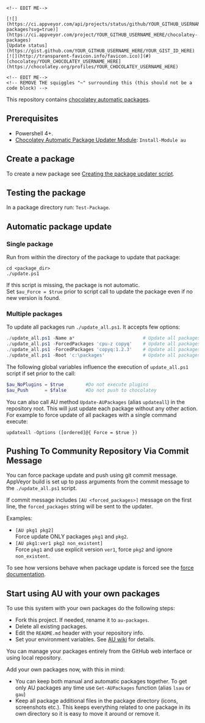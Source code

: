 ~~~
<!-- EDIT ME-->

[![](https://ci.appveyor.com/api/projects/status/github/YOUR_GITHUB_USERNAME_HERE/chocolatey-packages?svg=true)](https://ci.appveyor.com/project/YOUR_GITHUB_USERNAME_HERE/chocolatey-packages)
[Update status](https://gist.github.com/YOUR_GITHUB_USERNAME_HERE/YOUR_GIST_ID_HERE)
[![](http://transparent-favicon.info/favicon.ico)](#)
[chocolatey/YOUR_CHOCOLATEY_USERNAME_HERE](https://chocolatey.org/profiles/YOUR_CHOCOLATEY_USERNAME_HERE)

<!-- EDIT ME-->
<!-- REMOVE THE squiggles "~" surrounding this (this should not be a code block) -->
~~~

This repository contains [chocolatey automatic packages](https://chocolatey.org/docs/automatic-packages).

## Prerequisites

- Powershell 4+.
- [Chocolatey Automatic Package Updater Module](https://github.com/majkinetor/au): `Install-Module au`

## Create a package

To create a new package see [Creating the package updater script](https://github.com/majkinetor/au#creating-the-package-updater-script).

## Testing the package

In a package directory run: `Test-Package`.

## Automatic package update

### Single package

Run  from within the directory of the package to update that package:
   
    cd <package_dir>
    ./update.ps1

If this script is missing, the package is not automatic.  
Set `$au_Force = $true` prior to script call to update the package even if no new version is found.

### Multiple packages

To update all packages run `./update_all.ps1`. It accepts few options:

```powershell
./update_all.ps1 -Name a*                         # Update all packages which name start with letter 'a'
./update_all.ps1 -ForcedPackages 'cpu-z copyq'    # Update all packages and force cpu-z and copyq
./update_all.ps1 -ForcedPackages 'copyq:1.2.3'    # Update all packages but force copyq with explicit version
./update_all.ps1 -Root 'c:\packages'              # Update all packages in the c:\packages folder
```

The following global variables influence the execution of `update_all.ps1` script if set prior to the call:

```powershell
$au_NoPlugins = $true        #Do not execute plugins
$au_Push      = $false       #Do not push to chocolatey
```

You can also call AU method `Update-AUPackages` (alias `updateall`) in the repository root. This will just update each package without any other action. For example to force update of all packages with a single command execute:

    updateall -Options ([ordered]@{ Force = $true })

## Pushing To Community Repository Via Commit Message

You can force package update and push using git commit message. AppVeyor build is set up to pass arguments from the commit message to the `./update_all.ps1` script.

If commit message includes `[AU <forced_packages>]` message on the first line, the `forced_packages` string will be sent to the updater.

Examples:
- `[AU pkg1 pkg2]`  
Force update ONLY packages `pkg1` and `pkg2`.
- `[AU pkg1:ver1 pkg2 non_existent]`  
Force `pkg1` and use explicit version `ver1`, force `pkg2` and ignore `non_existent`.

To see how versions behave when package update is forced see the [force documentation](https://github.com/majkinetor/au/blob/master/README.md#force-update).

## Start using AU with your own packages

To use this system with your own packages do the following steps:

* Fork this project. If needed, rename it to `au-packages`.
* Delete all existing packages.
* Edit the `README.md` header with your repository info.
* Set your environment variables. See [AU wiki](https://github.com/majkinetor/au/wiki#environment-variables) for details.

You can manage your packages entirely from the GitHub web interface or using local repository.

Add your own packages now, with this in mind:
* You can keep both manual and automatic packages together. To get only AU packages any time use `Get-AUPackages` function (alias `lsau` or `gau`)
* Keep all package additional files in the package directory (icons, screenshots etc.). This keeps everything related to one package in its own directory so it is easy to move it around or remove it.
